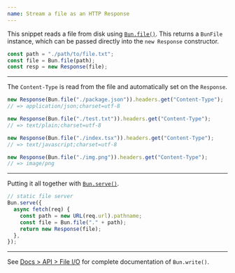 ```yaml
---
name: Stream a file as an HTTP Response
---
```


This snippet reads a file from disk using [`Bun.file()`](/docs/api/file-io#reading-files-bun-file). This returns a `BunFile` instance, which can be passed directly into the `new Response` constructor.

```ts
const path = "./path/to/file.txt";
const file = Bun.file(path);
const resp = new Response(file);
```

---

The `Content-Type` is read from the file and automatically set on the `Response`.

```ts
new Response(Bun.file("./package.json")).headers.get("Content-Type");
// => application/json;charset=utf-8

new Response(Bun.file("./test.txt")).headers.get("Content-Type");
// => text/plain;charset=utf-8

new Response(Bun.file("./index.tsx")).headers.get("Content-Type");
// => text/javascript;charset=utf-8

new Response(Bun.file("./img.png")).headers.get("Content-Type");
// => image/png
```

---

Putting it all together with [`Bun.serve()`](/docs/api/http#bun-serve).

```ts
// static file server
Bun.serve({
  async fetch(req) {
    const path = new URL(req.url).pathname;
    const file = Bun.file("." + path);
    return new Response(file);
  },
});
```

---

See [Docs > API > File I/O](/docs/api/file-io#writing-files-bun-write) for complete documentation of `Bun.write()`.
